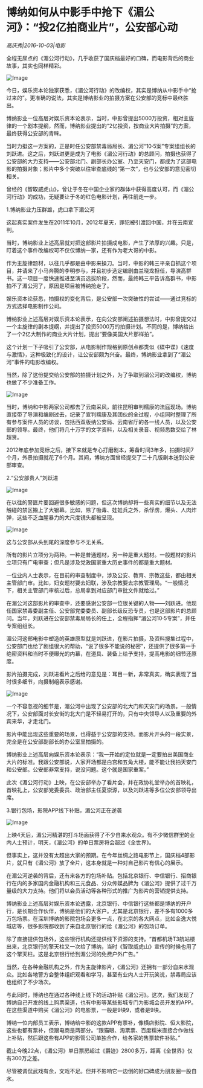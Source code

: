 # 博纳如何从中影手中抢下《湄公河》：“投2亿拍商业片”，公安部心动

*高庆秀|2016-10-03|电影*

全程无尿点的《湄公河行动》，几乎收获了国庆档最好的口碑，而电影背后的商业故事，其实也同样精彩。

![Image](http://static.ylzbl.com/uploads/ueditor/php/upload/image/20170727/1501143388635177.jpg)

今日，娱乐资本论独家获悉，《湄公河行动》的改编权，其实是博纳从中影手中“抢过来的”。更准确的说法，其实是博纳影业的拍摄方案在公安部的竞标中最终胜出。

博纳影业一位高层对娱乐资本论表示，当时，中影曾提出5000万投资，相对主旋律的一个剧本提纲，然而，博纳影业提出的“2亿投资，按商业大片拍摄”的方案，最终获得公安部的青睐。

当时力挺这一方案的，正是时任公安部禁毒局局长、湄公河“10·5案”专案组组长的刘跃进。这之后，刘跃进更是成为了电影《湄公河行动》的总顾问，拍摄也获得了公安部的大力支持——公安部北门、副部长办公室、乃至天安门，都成为了这部电影的拍摄对象；影片中多个突破以往审查底线的“第一次”，也与公安部的意见密切相关。

曾经的《智取威虎山》，曾让于冬在中国企业家的群体中获得高度认可，而《湄公河行动》的成功，无疑要让于冬的红色电影计划，再往前走一步。

1.博纳影业力压群雄，虎口拿下湄公河

这起真实案件发生在2011年10月，2012年夏天，罪犯被引渡回中国，并在云南宣判。

当时，博纳影业上述高层就对把这部影片拍摄成电影，产生了浓厚的兴趣。只是，盯着这个事件改编权可不仅仅博纳一家，还有作为老大哥的中影。

作为主旋律题材，以往几乎都是由中影来操刀。当时，中影的韩三平亲自抓这个项目，并请来了小马奔腾的李明参与，并且初步选定编剧由兰晓龙担任，导演高群书。这一项目一度快速推进至演员选拔阶段，然而，最终韩三平告诉高群书，中影拍不了湄公河了，原因是项目被博纳抢走了。

娱乐资本论获悉，拍摄权的变化背后，是公安部一次突破性的尝试——通过竞标的方式选择电影制作公司。

博纳影业上述高层对娱乐资本论表示，在向公安部阐述拍摄想法时，中影曾提交过一个主旋律的剧本提纲，并提出了投资5000万的拍摄计划。不同的是，博纳给出了一个2亿大制作的商业大片计划，提出“要像美国大片那样拍”。

这个计划一下子吸引了公安部，从电影制作规格到原创点都类似《碟中谍》《速度与激情》，这种极致化的设计，让公安部颇为兴奋。最终，博纳影业拿到了“湄公河”事件的电影改编权。

当然，除了这份提交给公安部的拍摄计划之外，为了争取到湄公河的改编权，博纳也做了不少准备工作。

![Image](http://p3.pstatp.com/large/31c900019c4b8b3bee8d)

当时，博纳和中影两家公司都去了云南采风，前往昆明审判糯康的法庭现场。博纳直接带了导演和编剧过去，纪录了宣判糯康及其团伙的全过程，小组同时整理了所有参与案件人员的访谈，包括西双版纳公安局、云南省厅的各一线人员，以及公安部的领导。最终，他们将几十万字的文字资料，以及相关录音、视频悉数交给了林超贤。

2012年底参加竞标之后，接下来就是专心打磨剧本，筹备时间3年多，拍摄时间7个月，外景拍摄就花了6个月。其间，博纳方面曾经提交了二十几版剧本送到公安部审查。

2.“公安部贵人”刘跃进

![Image](http://p2.pstatp.com/large/31bf00048b0d43fae38e)

在以往的警匪片要回避很多敏感的问题，但这次博纳却将一些真实的细节以及无法触碰的禁区搬上了大银幕。比如，除了吸毒、娃娃兵之外，杀俘虏，爆头、人肉炸弹，这些不乏血腥暴力的大尺度镜头都被呈现。

![Image](http://p3.pstatp.com/large/31d00000cf1a898d86ce)

这与公安部从头到尾的深度参与不无关系。

所有的影片立项分为两种。一种是普通题材，另一种是重大题材。一般题材的影片立项只有广电审查；但凡是涉及党政国家重大历史事件的都是重大题材。

一位业内人士表示，在目前的审查制度中，涉及公安、教育、宗教这些，都由相关主管部门审。比如，妇女题材要去妇联，涉及宗教要去宗教管理局。“一般情况下，相关主管部门审核过后，总局拿到对应部门审批文件就给过。”

在湄公河这部影片的审查中，还要感谢公安部一位很关键的人物——刘跃进。他现任国家禁毒委副主任、公安部党委委员、副部长级反恐专员，也是这部影片的总顾问。当年，刘跃进在公安部禁毒局局长的任上，全程指挥“湄公河10·5专案”，并任专案组组长。

湄公河这部电影中塑造的英雄原型就是刘跃进，在影片拍摄，及资料搜集过程中，公安部门也给了剧组很大的帮助，“说了很多不能说的秘密”，还提供了很多第一手绝密资料和当时不便曝光的内幕，在道具、装备上给予支持，提高电影的细节还原度。

影片拍摄完成，刘跃进看片之后给的意见是：耳目一新，非常真实，确实表现了当时很多细节，向摄制组表示感谢。

![Image](http://p2.pstatp.com/large/31bd00019ceb5cc65ee0)

一个不容忽视的细节是，湄公河中出现了公安部的北大门和天安门的场景。一般情况下，公安部面对长安街的北大门是不轻易打开的，只有中央领导人以及重要的外宾来华，才走北门。

影片中能出现这些重要的场景，也得益于公安部的支持。而影片开头的一段实景，完全是在公安部副部长的办公室里拍摄的。

博纳影业上述高层向娱乐资本论表示：“我一开始的定位就是一定要拍出美国商业大片的标准。我跟公安部说，人家开场都是白宫和五角大楼，能不能让我拍天安门和公安部。公安部非常支持，说没问题。这个就是国家重案。”

此次《湄公河行动》上映，在公安部举办了看片会，并在政协礼堂举办的首映礼，首映礼上，公安部党委委员、政治部主任夏崇源，以及刘跃进等多位公安部领导出席。

3.银行包场，影院APP线下补贴，湄公河正在逆袭

![Image](http://p2.pstatp.com/large/31d00000cf1be114ce70)

上映4天后，湄公河精湛的打斗场面获得了不少自来水观众。有不少微信群里的业内人士预计，明天，《湄公河》的单日票房将会超过《全世界》。

但事实上，这并没有太超出大家的预期。在今年丝绸之路电影节上，国庆档4部影片，就只有《湄公河》放了全片，这本身就是一种对自己影片有信心的展示。

在湄公河逆袭的背后，还有来各方的包场补贴。包括北京银行、中信银行、招商银行在内的多家国内金融机构和三元食品、分众传媒品牌为《湄公河》提供了过千万量级的大力支持。他们将以会员活动等各种形式的推广为影片的营销提供支持。

博纳影业上述高层对娱乐资本论透露，北京银行、中信银行这些都是博纳的开户行，是长期合作伙伴，博纳是他们的大客户。尤其是北京银行，差不多有1000多万包场票。在深圳博纳的影院包场会更多一点，在北京的各大网点，比如金逸大悦城店等，很多影院都收到了来自北京银行的给《湄公河》的包场订单。

除了直接提供包场外，这些银行机构还提供线下资源的支持。“首都机场T3航站楼出来，北京银行的擎天柱又一次给了博纳，当时《智取威虎山》宣传的时候也用了这个擎天柱。这是北京银行给到湄公河的免费户外广告。”

当然，在各种金融机构之外，作为主旋律影片，《湄公河》还拥有一部分自来水观众。比如各地警方会整体组织观看和学习，甚至有业内人士开玩笑说，禁毒局应该也组织了不少场次。

与此同时，博纳也在通过各种线上线下的活动补贴《湄公河》。这次，我们发现了博纳自己开发的线上购票渠道，也有中影等某些影城专门为影城会员开发的APP。在这些渠道中购买《湄公河》的电影票，一般是9块9，或者是9块。

博纳一位内部员工表示，博纳给中影的这款APP有票补，像横店影院、恒大影院，这些也都有票补，但跟电商是两部分。“跟猫眼、淘票票、百度糯米直接合作做线上补贴，然后跟这些有APP的影管公司单独合作，给各家的售票软件补贴。”

截止今晚22点，《湄公河》单日票房超过《爵迹》2800多万，距离《全世界》仅有300万之差。

尽管被调侃武戏有余，文戏不足。但并不影响它一边倒的好口碑成为朋友圈一股自水。

